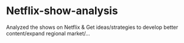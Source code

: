 # Netflix-show-analysis
Analyzed the shows on Netflix &amp; Get ideas/strategies to develop better content/expand regional market/...

